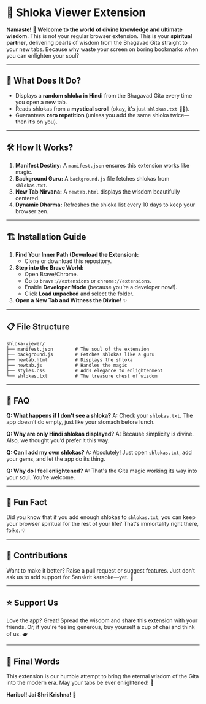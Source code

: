 # 📖 Shloka Viewer Extension

**Namaste! 🙏 Welcome to the world of divine knowledge and ultimate wisdom.**
This is not your regular browser extension. This is your **spiritual partner**, delivering pearls of wisdom from the Bhagavad Gita straight to your new tabs. Because why waste your screen on boring bookmarks when you can enlighten your soul?

---

## 🚀 What Does It Do?

- Displays a **random shloka in Hindi** from the Bhagavad Gita every time you open a new tab.
- Reads shlokas from a **mystical scroll** (okay, it's just `shlokas.txt` 🤷‍♂️).
- Guarantees **zero repetition** (unless you add the same shloka twice—then it’s on you).

---

## 🛠️ How It Works?

1. **Manifest Destiny:** A `manifest.json` ensures this extension works like magic.
2. **Background Guru:** A `background.js` file fetches shlokas from `shlokas.txt`.
3. **New Tab Nirvana:** A `newtab.html` displays the wisdom beautifully centered.
4. **Dynamic Dharma:** Refreshes the shloka list every 10 days to keep your browser zen.

---

## 🏗️ Installation Guide

1. **Find Your Inner Path (Download the Extension):**
   - Clone or download this repository.
2. **Step into the Brave World:**
   - Open Brave/Chrome.
   - Go to `brave://extensions` or `chrome://extensions`.
   - Enable **Developer Mode** (because you’re a developer now!).
   - Click **Load unpacked** and select the folder.
3. **Open a New Tab and Witness the Divine!** ✨

---

## 📋 File Structure

```
shloka-viewer/
├── manifest.json        # The soul of the extension
├── background.js        # Fetches shlokas like a guru
├── newtab.html          # Displays the shloka
├── newtab.js            # Handles the magic
├── styles.css           # Adds elegance to enlightenment
└── shlokas.txt          # The treasure chest of wisdom
```

---

## 🤔 FAQ

**Q: What happens if I don't see a shloka?**
A: Check your `shlokas.txt`. The app doesn’t do empty, just like your stomach before lunch.

**Q: Why are only Hindi shlokas displayed?**
A: Because simplicity is divine. Also, we thought you’d prefer it this way.

**Q: Can I add my own shlokas?**
A: Absolutely! Just open `shlokas.txt`, add your gems, and let the app do its thing.

**Q: Why do I feel enlightened?**
A: That's the Gita magic working its way into your soul. You're welcome.

---

## 🦄 Fun Fact

Did you know that if you add enough shlokas to `shlokas.txt`, you can keep your browser spiritual for the rest of your life?
That's immortality right there, folks. 💡

---

## 🤝 Contributions

Want to make it better? Raise a pull request or suggest features. Just don’t ask us to add support for Sanskrit karaoke—yet. 🎤

---

## ⭐ Support Us

Love the app? Great! Spread the wisdom and share this extension with your friends. Or, if you're feeling generous, buy yourself a cup of chai and think of us. 🫖

---

## 🧘 Final Words

This extension is our humble attempt to bring the eternal wisdom of the Gita into the modern era. May your tabs be ever enlightened! 🌟

**Haribol! Jai Shri Krishna! 🙌**
